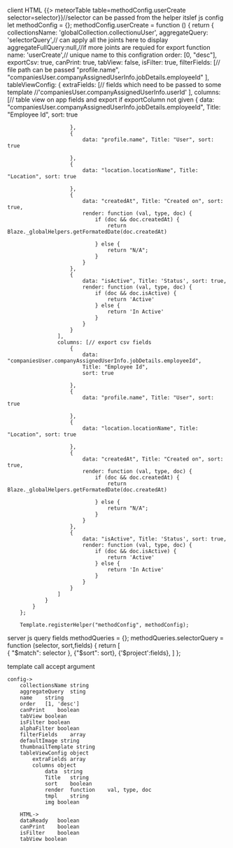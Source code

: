 client 
	HTML
		{{> meteorTable  table=methodConfig.userCreate selector=selector}}//selector can be passed from the helper itslef
	js config
		let methodConfig = {};
		methodConfig.userCreate = function () {
		    return {
		        collectionsName: 'globalCollection.collectionuUser',
		        aggregateQuery: 'selectorQuery',// can apply all the joints here to display
		        aggregateFullQuery:null,//if more joints are requied for export function
		        name: 'userCreate',// unique name to this configration
		        order: [0, "desc"],
		        exportCsv: true,
		        canPrint: true,
		        tabView: false,
		        isFilter: true,
		        filterFields: [// file path can be passed
		            "profile.name",
		            "companiesUser.companyAssignedUserInfo.jobDetails.employeeId"
		        ],
		        tableViewConfig: {
		            extraFields: [// fields which need to be passed to some template
		                //'companiesUser.companyAssignedUserInfo.userId'
		            ],
		            columns: [// table view on app fields and export if exportColumn not given
		                {
		                    data: "companiesUser.companyAssignedUserInfo.jobDetails.employeeId",
		                    Title: "Employee Id",
		                    sort: true

		                },
		                {
		                    data: "profile.name", Title: "User", sort: true

		                },
		                {
		                    data: "location.locationName", Title: "Location", sort: true

		                },
		                {
		                    data: "createdAt", Title: "Created on", sort: true,
		                    render: function (val, type, doc) {
		                        if (doc && doc.createdAt) {
		                            return Blaze._globalHelpers.getFormatedDate(doc.createdAt)

		                        } else {
		                            return "N/A";
		                        }
		                    }
		                },
		                {
		                    data: "isActive", Title: 'Status', sort: true,
		                    render: function (val, type, doc) {
		                        if (doc && doc.isActive) {
		                            return 'Active'
		                        } else {
		                            return 'In Active'
		                        }
		                    }
		                }
		            ],
		            columns: [// export csv fields
		                {
		                    data: "companiesUser.companyAssignedUserInfo.jobDetails.employeeId",
		                    Title: "Employee Id",
		                    sort: true

		                },
		                {
		                    data: "profile.name", Title: "User", sort: true

		                },
		                {
		                    data: "location.locationName", Title: "Location", sort: true

		                },
		                {
		                    data: "createdAt", Title: "Created on", sort: true,
		                    render: function (val, type, doc) {
		                        if (doc && doc.createdAt) {
		                            return Blaze._globalHelpers.getFormatedDate(doc.createdAt)

		                        } else {
		                            return "N/A";
		                        }
		                    }
		                },
		                {
		                    data: "isActive", Title: 'Status', sort: true,
		                    render: function (val, type, doc) {
		                        if (doc && doc.isActive) {
		                            return 'Active'
		                        } else {
		                            return 'In Active'
		                        }
		                    }
		                }
		            ]
		        }
		    }
		};

		Template.registerHelper("methodConfig", methodConfig);
server
	js query fields
		methodQueries = {};
		methodQueries.selectorQuery = function (selector, sort,fields) {
		    return [		       
		        {
		            "$match": selector
		        },
		        {"$sort": sort},
		        {'$project':fields},
		    ]
		};


template call accept argument

	config->
		collectionsName string
		aggregateQuery  sting
		name    string
		order   [1, 'desc']
		canPrint    boolean
		tabView boolean
		isFilter boolean
		alphaFilter boolean
		filterFields    array
		defaultImage string
		thumbnailTemplate string
		tableViewConfig object
		    extraFields array
		    columns object
		        data  string
		        Title   string
		        sort    boolean
		        render  function    val, type, doc
		        tmpl    string
		        img boolean

		HTML->
		dataReady   boolean
		canPrint    boolean
		isFilter    boolean
		tabView boolean
